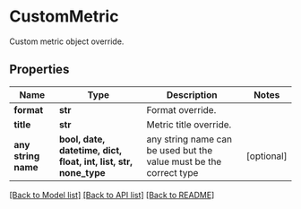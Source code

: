 # CustomMetric

Custom metric object override.

## Properties
Name | Type | Description | Notes
------------ | ------------- | ------------- | -------------
**format** | **str** | Format override. | 
**title** | **str** | Metric title override. | 
**any string name** | **bool, date, datetime, dict, float, int, list, str, none_type** | any string name can be used but the value must be the correct type | [optional]

[[Back to Model list]](../README.md#documentation-for-models) [[Back to API list]](../README.md#documentation-for-api-endpoints) [[Back to README]](../README.md)


